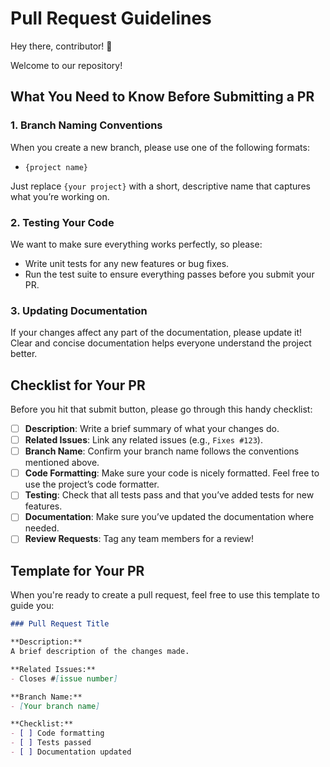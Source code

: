 # Pull Request Guidelines 

Hey there, contributor! 👋 

Welcome to our repository!

## What You Need to Know Before Submitting a PR

### 1. Branch Naming Conventions
When you create a new branch, please use one of the following formats:
- `{project name}`

Just replace `{your project}` with a short, descriptive name that captures what you’re working on.

### 2. Testing Your Code
We want to make sure everything works perfectly, so please:
- Write unit tests for any new features or bug fixes.
- Run the test suite to ensure everything passes before you submit your PR. 

### 3. Updating Documentation
If your changes affect any part of the documentation, please update it! Clear and concise documentation helps everyone understand the project better.

## Checklist for Your PR

Before you hit that submit button, please go through this handy checklist:

- [ ] **Description**: Write a brief summary of what your changes do.
- [ ] **Related Issues**: Link any related issues (e.g., `Fixes #123`).
- [ ] **Branch Name**: Confirm your branch name follows the conventions mentioned above.
- [ ] **Code Formatting**: Make sure your code is nicely formatted. Feel free to use the project’s code formatter.
- [ ] **Testing**: Check that all tests pass and that you’ve added tests for new features.
- [ ] **Documentation**: Make sure you’ve updated the documentation where needed.
- [ ] **Review Requests**: Tag any team members for a review!

## Template for Your PR

When you're ready to create a pull request, feel free to use this template to guide you:

```markdown
### Pull Request Title

**Description:**
A brief description of the changes made.

**Related Issues:**
- Closes #[issue number]

**Branch Name:**
- [Your branch name]

**Checklist:**
- [ ] Code formatting
- [ ] Tests passed
- [ ] Documentation updated
